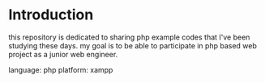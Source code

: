 # Introduction

<p>this repository is dedicated to sharing php example codes that I've been studying these days.
my goal is to be able to participate in php based web project as a junior web engineer.

language: php
platform: xampp

